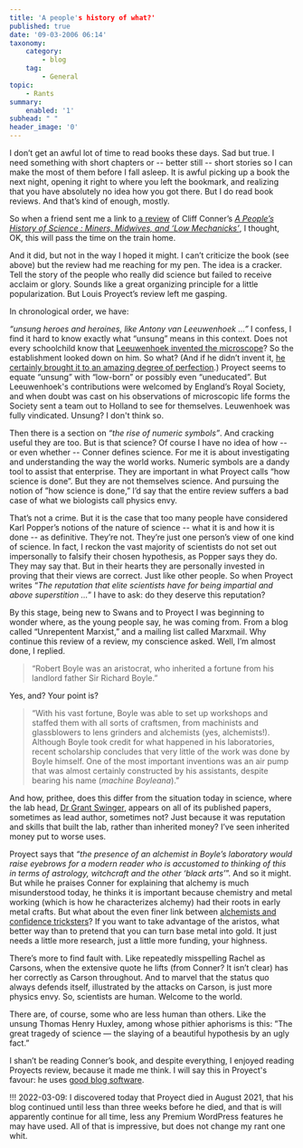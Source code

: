```yaml
---
title: 'A people's history of what?'
published: true
date: '09-03-2006 06:14'
taxonomy:
    category:
        - blog
    tag:
        - General
topic:
    - Rants
summary:
    enabled: '1'
subhead: " "
header_image: '0'
---
```


I don’t get an awful lot of time to read books these days. Sad but true. I need something with short chapters or -- better still -- short stories so I can make the most of them before I fall asleep. It is awful picking up a book the next night, opening it right to where you left the bookmark, and realizing that you have absolutely no idea how you got there. But I do read book reviews. And that’s kind of enough, mostly.

So when a friend sent me a link to [a review](http://www.swans.com/library/art12/lproy34.html) of Cliff Conner’s [_A People’s History of Science : Miners, Midwives, and ‘Low Mechanicks’_](http://www.amazon.com/exec/obidos/redirect?tag=ws%26link_code=xm2%26camp=2025%26creative=165953%26path=http://www.amazon.com/gp/redirect.html%253fASIN=1560257482%2526tag=ws%2526lcode=xm2%2526cID=2025%2526ccmID=165953%2526location=/o/ASIN/1560257482%25253FSubscriptionId=02ZH6J1W0649DTNS6002), I thought, OK, this will pass the time on the train home.

And it did, but not in the way I hoped it might. I can’t criticize the book (see above) but the review had me reaching for my pen. The idea is a cracker. Tell the story of the people who really did science but failed to receive acclaim or glory. Sounds like a great organizing principle for a little popularization. But Louis Proyect’s review left me gasping.

In chronological order, we have:

_“unsung heroes and heroines, like Antony van Leeuwenhoek …”_ I confess, I find it hard to know exactly what “unsung” means in this context. Does not every schoolchild know that [Leeuwenhoek invented the microscope](https://en.wikipedia.org/wiki/Anton_van_Leeuwenhoek)? So the establishment looked down on him. So what? (And if he didn’t invent it, [he certainly brought it to an amazing degree of perfection](https://web.archive.org/web/20010627041437/http://www.sciences.demon.co.uk/a-avl01.htm).) Proyect seems to equate “unsung” with “low-born” or possibly even “uneducated”. But Leeuwenhoek's contributions were welcomed by England’s Royal Society, and when doubt was cast on his observations of microscopic life forms the Society sent a team out to Holland to see for themselves. Leuwenhoek was fully vindicated. Unsung? I don't think so. 

Then there is a section on _“the rise of numeric symbols”_. And cracking useful they are too. But is that science? Of course I have no idea of how -- or even whether -- Conner defines science. For me it is about investigating and understanding the way the world works. Numeric symbols are a dandy tool to assist that enterprise. They are important in what Proyect calls “how science is done”. But they are not themselves science. And pursuing the notion of ”how science is done,” I’d say that the entire review suffers a bad case of what we biologists call physics envy.

That’s not a crime. But it is the case that too many people have considered Karl Popper’s notions of the nature of science -- what it is and how it is done -- as definitive. They’re not. They’re just one person’s view of one kind of science. In fact, I reckon the vast majority of scientists do not set out impersonally to falsify their chosen hypothesis, as Popper says they do. They may say that. But in their hearts they are personally invested in proving that their views are correct. Just like other people. So when Proyect writes “_The reputation that elite scientists have for being impartial and above superstition …_” I have to ask: do they deserve this reputation?

By this stage, being new to Swans and to Proyect I was beginning to wonder where, as the young people say, he was coming from. From a blog called “Unrepentent Marxist,” and a mailing list called Marxmail. Why continue this review of a review, my conscience asked. Well, I’m almost done, I replied.

> “Robert Boyle was an aristocrat, who inherited a fortune from his landlord father Sir Richard Boyle.”

Yes, and? Your point is?

> “With his vast fortune, Boyle was able to set up workshops and staffed them with all sorts of craftsmen, from machinists and glassblowers to lens grinders and alchemists (yes, alchemists!). Although Boyle took credit for what happened in his laboratories, recent scholarship concludes that very little of the work was done by Boyle himself. One of the most important inventions was an air pump that was almost certainly constructed by his assistants, despite bearing his name (_machine Boyleana_).”

And how, prithee, does this differ from the situation today in science, where the lab head, [Dr Grant Swinger](https://www.science.org/doi/abs/10.1126/science.1148030), appears on all of its published papers, sometimes as lead author, sometimes not? Just because it was reputation and skills that built the lab, rather than inherited money? I’ve seen inherited money put to worse uses.

Proyect says that _“the presence of an alchemist in Boyle’s laboratory would raise eyebrows for a modern reader who is accustomed to thinking of this in terms of astrology, witchcraft and the other ‘black arts’_”. And so it might. But while he praises Conner for explaining that alchemy is much misunderstood today, he thinks it is important because chemistry and metal working (which is how he characterizes alchemy) had their roots in early metal crafts. But what about the even finer link between [alchemists and confidence tricksters](https://web.archive.org/web/20081119122318/http://www.cafe-sci.org.uk/2004.html)? If you want to take advantage of the aristos, what better way than to pretend that you can turn base metal into gold. It just needs a little more research, just a little more funding, your highness.

There’s more to find fault with. Like repeatedly misspelling Rachel as Carsons, when the extensive quote he lifts (from Conner? It isn’t clear) has her correctly as Carson throughout. And to marvel that the status quo always defends itself, illustrated by the attacks on Carson, is just more physics envy. So, scientists are human. Welcome to the world. 

There are, of course, some who are less human than others. Like the unsung Thomas Henry Huxley, among whose pithier aphorisms is this: ”The great tragedy of science — the slaying of a beautiful hypothesis by an ugly fact.”

I shan’t be reading Conner’s book, and despite everything, I enjoyed reading Proyects review, because it made me think. I will say this in Proyect's favour: he uses [good blog software](https://louisproyect.wordpress.com/).

!!! 2022-03-09: I discovered today that Proyect died in August 2021, that his blog continued until less than three weeks before he died, and that is will apparently continue for all time, less any Premium WordPress features he may have used. All of that is impressive, but does not change my rant one whit.
